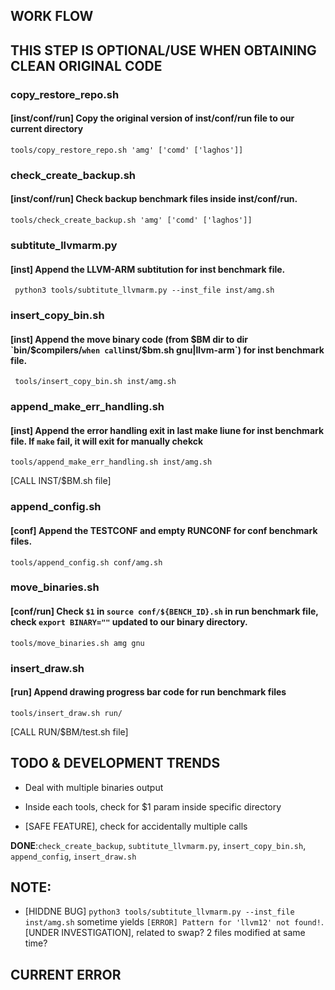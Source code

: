 ## WORK FLOW

## THIS STEP IS OPTIONAL/USE WHEN OBTAINING CLEAN ORIGINAL CODE
### copy_restore_repo.sh
#### [inst/conf/run] Copy the original version of inst/conf/run file to our current directory

`tools/copy_restore_repo.sh 'amg' ['comd' ['laghos']]`


### check_create_backup.sh
#### [inst/conf/run] Check backup benchmark files inside inst/conf/run.

`tools/check_create_backup.sh 'amg' ['comd' ['laghos']]`


### subtitute_llvmarm.py
#### [inst] Append the LLVM-ARM subtitution for inst benchmark file.

` python3 tools/subtitute_llvmarm.py --inst_file inst/amg.sh`


### insert_copy_bin.sh
#### [inst] Append the move binary code (from $BM dir to dir `bin/$compilers/` when call `inst/$bm.sh gnu|llvm-arm`) for inst benchmark file.

` tools/insert_copy_bin.sh inst/amg.sh`

### append_make_err_handling.sh
#### [inst] Append the error handling exit in last make liune for inst benchmark file. If `make` fail, it will exit for manually chekck

`tools/append_make_err_handling.sh inst/amg.sh`

[CALL INST/$BM.sh file]


### append_config.sh
#### [conf] Append the TESTCONF and empty RUNCONF for conf benchmark files.

`tools/append_config.sh conf/amg.sh`


### move_binaries.sh
#### [conf/run] Check `$1` in `source conf/${BENCH_ID}.sh` in run benchmark file, check `export BINARY=""` updated to our binary directory.

`tools/move_binaries.sh amg gnu`


### insert_draw.sh
#### [run] Append drawing progress bar code for run benchmark files

`tools/insert_draw.sh run/`

[CALL RUN/$BM/test.sh file]



## TODO & DEVELOPMENT TRENDS

+ Deal with multiple binaries output
+ Inside each tools, check for $1 param inside specific directory


+ [SAFE FEATURE], check for accidentally  multiple calls

**DONE**:`check_create_backup`, `subtitute_llvmarm.py`, `insert_copy_bin.sh`, `append_config`, `insert_draw.sh`

## NOTE:

- [HIDDNE BUG] `python3 tools/subtitute_llvmarm.py --inst_file inst/amg.sh` sometime yields `[ERROR] Pattern for 'llvm12' not found!`. [UNDER INVESTIGATION],
    related to swap? 2 files modified at same time?

## CURRENT ERROR

